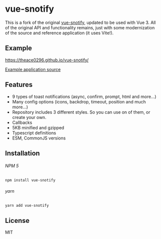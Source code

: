 # vue-snotify

This is a fork of the original [vue-snotify](https://github.com/artemsky/vue-snotify), updated to be used with Vue 3. All of the original API and functionality remains, just with some modernization of the source and reference application (it uses Vite!).


## Example

https://theace0296.github.io/vue-snotify/

[Example application source](https://github.com/theace0296/vue-snotify/blob/master/src/main.ts)

## Features

- 9 types of toast notifications (async, confirm, prompt, html and more...)
- Many config options (icons, backdrop, timeout, position and much more...)
- Repository includes 3 different styles. So you can use on of them, or create your own.
- Callbacks
- 5KB minified and gzipped
- Typescript definitions
- ESM, CommonJS versions

## Installation

###### NPM 5
`npm install vue-snotify`

###### yarn
`yarn add vue-snotify`

## License

MIT
